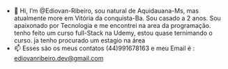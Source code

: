 - 👋 Hi, I’m @Ediovan-Ribeiro, sou natural de Aquidauana-Ms, mas atualmente more em Vitória da conquista-Ba.
Sou casado a 2 anos.
Sou apaixonado por Tecnologia e me encontrei na area da programação.
tenho feito um curso full-Stack na Udemy, estou quase ternimando o curso.
ja tenho procurado um estagio na área
- 📫  Esses são os meus  contatos  (44)991678163 e meu Email é : ediovanribeiro.dev@gmail.com

<!---
Ediovan-Ribeiro/Ediovan-Ribeiro is a ✨ special ✨ repository because its `README.md` (this file) appears on your GitHub profile.
You can click the Preview link to take a look at your changes.
--->
